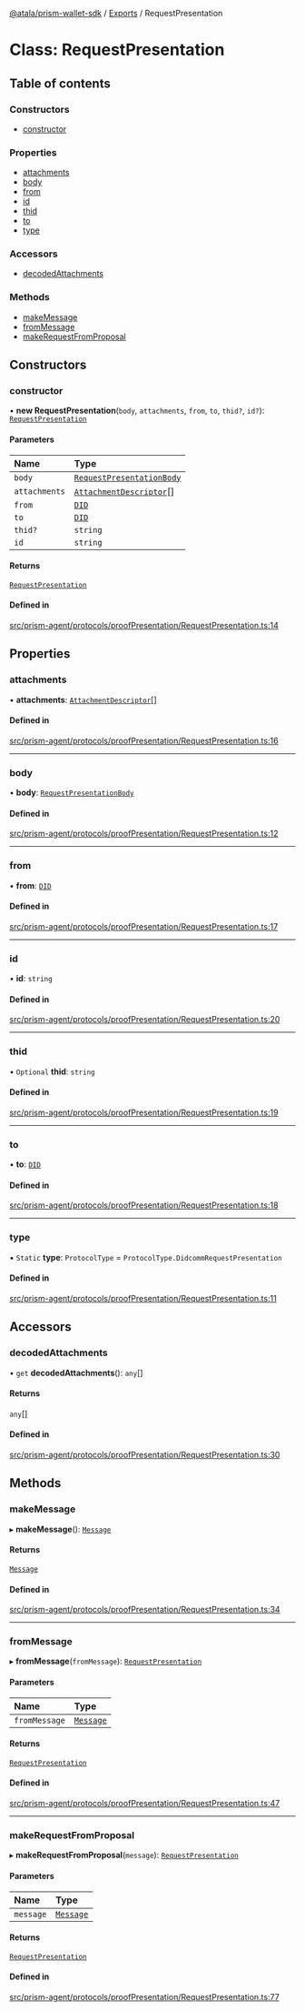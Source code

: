 [@atala/prism-wallet-sdk](../README.md) / [Exports](../modules.md) / RequestPresentation

# Class: RequestPresentation

## Table of contents

### Constructors

- [constructor](RequestPresentation.md#constructor)

### Properties

- [attachments](RequestPresentation.md#attachments)
- [body](RequestPresentation.md#body)
- [from](RequestPresentation.md#from)
- [id](RequestPresentation.md#id)
- [thid](RequestPresentation.md#thid)
- [to](RequestPresentation.md#to)
- [type](RequestPresentation.md#type)

### Accessors

- [decodedAttachments](RequestPresentation.md#decodedattachments)

### Methods

- [makeMessage](RequestPresentation.md#makemessage)
- [fromMessage](RequestPresentation.md#frommessage)
- [makeRequestFromProposal](RequestPresentation.md#makerequestfromproposal)

## Constructors

### constructor

• **new RequestPresentation**(`body`, `attachments`, `from`, `to`, `thid?`, `id?`): [`RequestPresentation`](RequestPresentation.md)

#### Parameters

| Name | Type |
| :------ | :------ |
| `body` | [`RequestPresentationBody`](../interfaces/RequestPresentationBody.md) |
| `attachments` | [`AttachmentDescriptor`](Domain.AttachmentDescriptor.md)[] |
| `from` | [`DID`](Domain.DID.md) |
| `to` | [`DID`](Domain.DID.md) |
| `thid?` | `string` |
| `id` | `string` |

#### Returns

[`RequestPresentation`](RequestPresentation.md)

#### Defined in

[src/prism-agent/protocols/proofPresentation/RequestPresentation.ts:14](https://github.com/input-output-hk/atala-prism-wallet-sdk-ts/blob/f8f2652/src/prism-agent/protocols/proofPresentation/RequestPresentation.ts#L14)

## Properties

### attachments

• **attachments**: [`AttachmentDescriptor`](Domain.AttachmentDescriptor.md)[]

#### Defined in

[src/prism-agent/protocols/proofPresentation/RequestPresentation.ts:16](https://github.com/input-output-hk/atala-prism-wallet-sdk-ts/blob/f8f2652/src/prism-agent/protocols/proofPresentation/RequestPresentation.ts#L16)

___

### body

• **body**: [`RequestPresentationBody`](../interfaces/RequestPresentationBody.md)

#### Defined in

[src/prism-agent/protocols/proofPresentation/RequestPresentation.ts:12](https://github.com/input-output-hk/atala-prism-wallet-sdk-ts/blob/f8f2652/src/prism-agent/protocols/proofPresentation/RequestPresentation.ts#L12)

___

### from

• **from**: [`DID`](Domain.DID.md)

#### Defined in

[src/prism-agent/protocols/proofPresentation/RequestPresentation.ts:17](https://github.com/input-output-hk/atala-prism-wallet-sdk-ts/blob/f8f2652/src/prism-agent/protocols/proofPresentation/RequestPresentation.ts#L17)

___

### id

• **id**: `string`

#### Defined in

[src/prism-agent/protocols/proofPresentation/RequestPresentation.ts:20](https://github.com/input-output-hk/atala-prism-wallet-sdk-ts/blob/f8f2652/src/prism-agent/protocols/proofPresentation/RequestPresentation.ts#L20)

___

### thid

• `Optional` **thid**: `string`

#### Defined in

[src/prism-agent/protocols/proofPresentation/RequestPresentation.ts:19](https://github.com/input-output-hk/atala-prism-wallet-sdk-ts/blob/f8f2652/src/prism-agent/protocols/proofPresentation/RequestPresentation.ts#L19)

___

### to

• **to**: [`DID`](Domain.DID.md)

#### Defined in

[src/prism-agent/protocols/proofPresentation/RequestPresentation.ts:18](https://github.com/input-output-hk/atala-prism-wallet-sdk-ts/blob/f8f2652/src/prism-agent/protocols/proofPresentation/RequestPresentation.ts#L18)

___

### type

▪ `Static` **type**: `ProtocolType` = `ProtocolType.DidcommRequestPresentation`

#### Defined in

[src/prism-agent/protocols/proofPresentation/RequestPresentation.ts:11](https://github.com/input-output-hk/atala-prism-wallet-sdk-ts/blob/f8f2652/src/prism-agent/protocols/proofPresentation/RequestPresentation.ts#L11)

## Accessors

### decodedAttachments

• `get` **decodedAttachments**(): `any`[]

#### Returns

`any`[]

#### Defined in

[src/prism-agent/protocols/proofPresentation/RequestPresentation.ts:30](https://github.com/input-output-hk/atala-prism-wallet-sdk-ts/blob/f8f2652/src/prism-agent/protocols/proofPresentation/RequestPresentation.ts#L30)

## Methods

### makeMessage

▸ **makeMessage**(): [`Message`](Domain.Message-1.md)

#### Returns

[`Message`](Domain.Message-1.md)

#### Defined in

[src/prism-agent/protocols/proofPresentation/RequestPresentation.ts:34](https://github.com/input-output-hk/atala-prism-wallet-sdk-ts/blob/f8f2652/src/prism-agent/protocols/proofPresentation/RequestPresentation.ts#L34)

___

### fromMessage

▸ **fromMessage**(`fromMessage`): [`RequestPresentation`](RequestPresentation.md)

#### Parameters

| Name | Type |
| :------ | :------ |
| `fromMessage` | [`Message`](Domain.Message-1.md) |

#### Returns

[`RequestPresentation`](RequestPresentation.md)

#### Defined in

[src/prism-agent/protocols/proofPresentation/RequestPresentation.ts:47](https://github.com/input-output-hk/atala-prism-wallet-sdk-ts/blob/f8f2652/src/prism-agent/protocols/proofPresentation/RequestPresentation.ts#L47)

___

### makeRequestFromProposal

▸ **makeRequestFromProposal**(`message`): [`RequestPresentation`](RequestPresentation.md)

#### Parameters

| Name | Type |
| :------ | :------ |
| `message` | [`Message`](Domain.Message-1.md) |

#### Returns

[`RequestPresentation`](RequestPresentation.md)

#### Defined in

[src/prism-agent/protocols/proofPresentation/RequestPresentation.ts:77](https://github.com/input-output-hk/atala-prism-wallet-sdk-ts/blob/f8f2652/src/prism-agent/protocols/proofPresentation/RequestPresentation.ts#L77)
